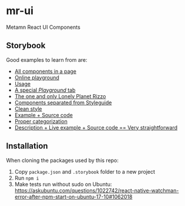 # mr-ui

Metamn React UI Components

## Storybook

Good examples to learn from are:

- [All components in a page](https://storybook.grommet.io/?selectedKind=Components&selectedStory=All&full=0&addons=1&stories=1&panelRight=0&addonPanel=storybook%2Fstories%2Fstories-panel)
- [Online playground](https://building.coursera.org/coursera-ui/?selectedKind=Welcome&selectedStory=to%20Storybook&full=0&addons=0&stories=1&panelRight=0&addonPanel=storybook%2Factions%2Factions-panel)
- [Usage](https://wix-wix-style-react.surge.sh/?selectedKind=1.%20Foundation&selectedStory=1.4%20Icons&full=0&addons=0&stories=1&panelRight=0)
- [A special *Playground* tab](https://community.algolia.com/react-instantsearch/storybook/?knob-separator=%20%2F%20&knob-translations=%7B%22rootLabel%22%3A%22Home%22%7D&knob-defaultSelectedItem=Cameras%20%26%20Camcorders&knob-limit=10&knob-showMoreLimit=20&knob-showMore=true&selectedKind=HierarchicalMenu&selectedStory=playground&full=0&addons=1&stories=1&panelRight=1&addonPanel=storybooks%2Fstorybook-addon-knobs)
- [The one and only Lonely Planet Rizzo](https://lonelyplanet.github.io/backpack-ui/?selectedKind=Styles&selectedStory=Design%20tokens&full=0&addons=1&stories=1&panelRight=0&addonPanel=storybooks%2Fstorybook-addon-knobs)
- [Components separated from Styleguide](https://artsy-reaction.netlify.com/?selectedKind=Styleguide%2FArtwork&selectedStory=Sidebar&full=0&addons=0&stories=1&panelRight=0)
- [Clean style](https://necolas.github.io/react-native-web/storybook/?selectedKind=Components&selectedStory=Text&full=0&addons=0&stories=1&panelRight=0)
- [Example + Source code](https://www.tachyonstemplates.com/components/?selectedKind=Articles&selectedStory=Headline%20title%20text&full=0&down=0&left=1&panelRight=0)
- [Proper categorization](https://opensource.appbase.io/playground/?knob-title=DataController&knob-filterLabel=Custom%20Filter%20Name&knob-defaultSelected=Harry%20Potter&knob-componentStyle=%7B%22paddingBottom%22%3A%2210px%22%7D&knob-URLParams%20%28not%20visible%20on%20storybook%29=true&knob-showFilter=true&knob-themePreset=dark&knob-dataLabel=%E2%98%85%20%20A%20customizable%20UI%20widget%20%E2%98%85&knob-visible=true&selectedKind=theme&selectedStory=Dark%20Preset%20with%20TagCloud%2FToggleButton%2FSingle%2FMultiDataList&full=0&addons=1&stories=1&panelRight=0&addonPanel=storybooks%2Fstorybook-addon-knobs)
- [Description + Live example + Source code == Very straightforward](https://terraeclipse.github.io/react-stack/?selectedKind=Decorators&selectedStory=measure-decorator&full=0&down=1&left=1&panelRight=0&downPanel=kadirahq%2Fstorybook-addon-actions%2Factions-panel)
## Installation

When cloning the packages used by this repo:

1. Copy `package.json` and `.storybook` folder to a new project
2. Run `npm i`
3. Make tests run without sudo on Ubuntu: https://askubuntu.com/questions/1022742/react-native-watchman-error-after-npm-start-on-ubuntu-17-10#1062018
